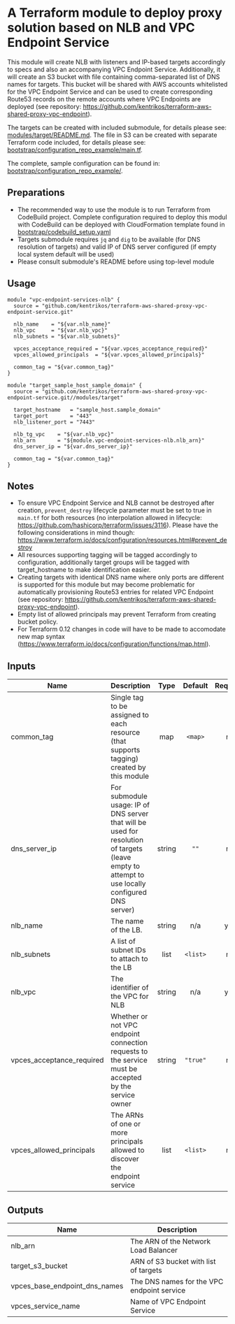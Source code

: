 # A Terraform module to deploy proxy solution based on NLB and VPC Endpoint Service

This module will create NLB with listeners and IP-based targets accordingly to specs and also an accompanying VPC Endpoint Service.
Additionally, it will create an S3 bucket with file containing comma-separated list of DNS names for targets.
This bucket will be shared with AWS accounts whitelisted for the VPC Endpoint Service and can be used to create
corresponding Route53 records on the remote accounts where VPC Endpoints are deployed
(see repository: <https://github.com/kentrikos/terraform-aws-shared-proxy-vpc-endpoint>).

The targets can be created with included submodule, for details please see: [modules/target/README.md](modules/target/README.md).
The file in S3 can be created with separate Terraform code included, for details please see: [bootstrap/configuration_repo_example/main.tf](bootstrap/configuration_repo_example/main.tf).

The complete, sample configuration can be found in: [bootstrap/configuration_repo_example/](bootstrap/configuration_repo_example/).

## Preparations

* The recommended way to use the module is to run Terraform from CodeBuild project.
  Complete configuration required to deploy this modul with CodeBuild can be deployed with CloudFormation template
  found in [bootstrap/codebuild_setup.yaml](bootstrap/codebuild_setup.yaml)
* Targets submodule requires `jq` and `dig` to be available (for DNS resolution of targets) 
  and valid IP of DNS server configured (if empty local system default will be used)
* Please consult submodule's README before using top-level module

## Usage

```hcl
module "vpc-endpoint-services-nlb" {
  source = "github.com/kentrikos/terraform-aws-shared-proxy-vpc-endpoint-service.git"

  nlb_name    = "${var.nlb_name}"
  nlb_vpc     = "${var.nlb_vpc}"
  nlb_subnets = "${var.nlb_subnets}"

  vpces_acceptance_required = "${var.vpces_acceptance_required}"
  vpces_allowed_principals  = "${var.vpces_allowed_principals}"

  common_tag = "${var.common_tag}"
}

module "target_sample_host_sample_domain" {
  source = "github.com/kentrikos/terraform-aws-shared-proxy-vpc-endpoint-service.git//modules/target"

  target_hostname   = "sample_host.sample_domain"
  target_port       = "443"
  nlb_listener_port = "7443"

  nlb_tg_vpc    = "${var.nlb_vpc}"
  nlb_arn       = "${module.vpc-endpoint-services-nlb.nlb_arn}"
  dns_server_ip = "${var.dns_server_ip}"

  common_tag = "${var.common_tag}"
}
```

## Notes
* To ensure VPC Endpoint Service and NLB cannot be destroyed after creation, `prevent_destroy` lifecycle parameter
  must be set to true in `main.tf` for both resources (no interpolation allowed in lifecycle: https://github.com/hashicorp/terraform/issues/3116).
  Please have the following considerations in mind though: https://www.terraform.io/docs/configuration/resources.html#prevent_destroy
* All resources supporting tagging will be tagged accordingly to configuration, additionally target groups will be tagged with target_hostname
  to make identification easier.
* Creating targets with identical DNS name where only ports are different is supported for this module but may become problematic for automatically
  provisioning Route53 entries for related VPC Endpoint (see repository: <https://github.com/kentrikos/terraform-aws-shared-proxy-vpc-endpoint>).
* Empty list of allowed principals may prevent Terraform from creating bucket policy.
* For Terraform 0.12 changes in code will have to be made to accomodate new map syntax (https://www.terraform.io/docs/configuration/functions/map.html).

## Inputs

| Name | Description | Type | Default | Required |
|------|-------------|:----:|:-----:|:-----:|
| common\_tag | Single tag to be assigned to each resource (that supports tagging) created by this module | map | `<map>` | no |
| dns\_server\_ip | For submodule usage: IP of DNS server that will be used for resolution of targets (leave empty to attempt to use locally configured DNS server) | string | `""` | no |
| nlb\_name | The name of the LB. | string | n/a | yes |
| nlb\_subnets | A list of subnet IDs to attach to the LB | list | `<list>` | no |
| nlb\_vpc | The identifier of the VPC for NLB | string | n/a | yes |
| vpces\_acceptance\_required | Whether or not VPC endpoint connection requests to the service must be accepted by the service owner | string | `"true"` | no |
| vpces\_allowed\_principals | The ARNs of one or more principals allowed to discover the endpoint service | list | `<list>` | no |

## Outputs

| Name | Description |
|------|-------------|
| nlb\_arn | The ARN of the Network Load Balancer |
| target\_s3\_bucket | ARN of S3 bucket with list of targets |
| vpces\_base\_endpoint\_dns\_names | The DNS names for the VPC endpoint service |
| vpces\_service\_name | Name of VPC Endpoint Service |

